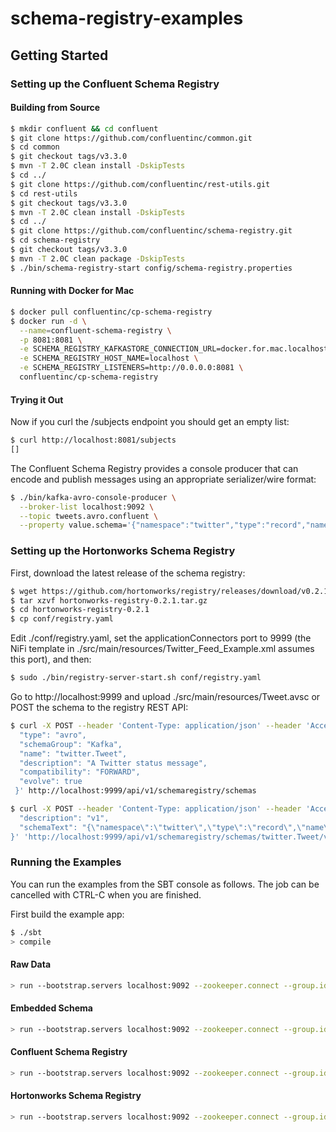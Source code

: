 # schema-registry-examples

## Getting Started

### Setting up the Confluent Schema Registry

#### Building from Source

```sh
$ mkdir confluent && cd confluent
$ git clone https://github.com/confluentinc/common.git
$ cd common
$ git checkout tags/v3.3.0
$ mvn -T 2.0C clean install -DskipTests
$ cd ../
$ git clone https://github.com/confluentinc/rest-utils.git
$ cd rest-utils
$ git checkout tags/v3.3.0
$ mvn -T 2.0C clean install -DskipTests
$ cd ../
$ git clone https://github.com/confluentinc/schema-registry.git
$ cd schema-registry
$ git checkout tags/v3.3.0
$ mvn -T 2.0C clean package -DskipTests
$ ./bin/schema-registry-start config/schema-registry.properties
```

#### Running with Docker for Mac

```sh
$ docker pull confluentinc/cp-schema-registry
$ docker run -d \
  --name=confluent-schema-registry \
  -p 8081:8081 \
  -e SCHEMA_REGISTRY_KAFKASTORE_CONNECTION_URL=docker.for.mac.localhost:2181 \
  -e SCHEMA_REGISTRY_HOST_NAME=localhost \
  -e SCHEMA_REGISTRY_LISTENERS=http://0.0.0.0:8081 \
  confluentinc/cp-schema-registry
```

#### Trying it Out

Now if you curl the /subjects endpoint you should get an empty list:

```sh
$ curl http://localhost:8081/subjects
[]
```

The Confluent Schema Registry provides a console producer that can encode and publish messages using an appropriate serializer/wire format:

```sh
$ ./bin/kafka-avro-console-producer \
  --broker-list localhost:9092 \
  --topic tweets.avro.confluent \
  --property value.schema='{"namespace":"twitter","type":"record","name":"Tweet","fields":[{"name":"id","type":"long"},{"name":"id_str","type":"string"},{"name":"text","type":"string"},{"name":"lang","type":"string"},{"name":"favorite_count","type":"long"},{"name":"created_at","type":"string"},{"name":"timestamp_ms","type":"string"},{"name":"user","type":{"type":"record","name":"User","fields":[{"name":"id","type":"long"},{"name":"id_str","type":"string"},{"name":"name","type":"string"},{"name":"screen_name","type":"string"},{"name":"location","type":["null","string"]},{"name":"url","type":["null","string"]},{"name":"description","type":["null","string"]},{"name":"statuses_count","type":"long"},{"name":"followers_count","type":"long"},{"name":"friends_count","type":"long"}]}},{"name":"entities","type":{"type":"record","name":"Entities","fields":[{"name":"hashtags","type":{"type":"array","items":{"type":"record","name":"Hashtag","fields":[{"name":"text","type":"string"}]}}},{"name":"user_mentions","type":{"type":"array","items":{"type":"record","name":"UserMention","fields":[{"name":"id","type":"long"},{"name":"id_str","type":"string"},{"name":"screen_name","type":"string"},{"name":"name","type":"string"}]}}}]}}]}'
```

### Setting up the Hortonworks Schema Registry

First, download the latest release of the schema registry:

```sh
$ wget https://github.com/hortonworks/registry/releases/download/v0.2.1/hortonworks-registry-0.2.1.tar.gz
$ tar xzvf hortonworks-registry-0.2.1.tar.gz
$ cd hortonworks-registry-0.2.1
$ cp conf/registry.yaml
```

Edit ./conf/registry.yaml, set the applicationConnectors port to 9999 (the NiFi template in ./src/main/resources/Twitter_Feed_Example.xml assumes this port), and then:

```sh
$ sudo ./bin/registry-server-start.sh conf/registry.yaml
```

Go to http://localhost:9999 and upload ./src/main/resources/Tweet.avsc or POST the schema to the registry REST API:

```sh
$ curl -X POST --header 'Content-Type: application/json' --header 'Accept: application/json' -d '{
  "type": "avro",
  "schemaGroup": "Kafka",
  "name": "twitter.Tweet",
  "description": "A Twitter status message",
  "compatibility": "FORWARD",
  "evolve": true
 }' http://localhost:9999/api/v1/schemaregistry/schemas
 ```

 ```sh
 $ curl -X POST --header 'Content-Type: application/json' --header 'Accept: application/json' -d '{
   "description": "v1",
   "schemaText": "{\"namespace\":\"twitter\",\"type\":\"record\",\"name\":\"Tweet\",\"fields\":[{\"name\":\"id\",\"type\":\"long\"},{\"name\":\"id_str\",\"type\":\"string\"},{\"name\":\"text\",\"type\":\"string\"},{\"name\":\"lang\",\"type\":\"string\"},{\"name\":\"favorite_count\",\"type\":\"long\"},{\"name\":\"created_at\",\"type\":\"string\"},{\"name\":\"timestamp_ms\",\"type\":\"string\"},{\"name\":\"user\",\"type\":{\"type\":\"record\",\"name\":\"User\",\"fields\":[{\"name\":\"id\",\"type\":\"long\"},{\"name\":\"id_str\",\"type\":\"string\"},{\"name\":\"name\",\"type\":\"string\"},{\"name\":\"screen_name\",\"type\":\"string\"},{\"name\":\"location\",\"type\":[\"null\",\"string\"]},{\"name\":\"url\",\"type\":[\"null\",\"string\"]},{\"name\":\"description\",\"type\":[\"null\",\"string\"]},{\"name\":\"statuses_count\", \"type\":\"long\"},{\"name\":\"followers_count\",\"type\":\"long\"},{\"name\":\"friends_count\",\"type\":\"long\"}]}},{\"name\":\"entities\",\"type\":{\"type\":\"record\",\"name\":\"Entities\",\"fields\":[{\"name\":\"hashtags\",\"type\":{\"type\":\"array\",\"items\":{\"type\":\"record\",\"name\":\"Hashtag\",\"fields\":[{\"name\":\"text\",\"type\":\"string\"}]}}},{\"name\":\"user_mentions\",\"type\":{\"type\":\"array\",\"items\":{\"type\":\"record\",\"name\":\"UserMention\",\"fields\":[{\"name\":\"id\",\"type\":\"long\"},{\"name\":\"id_str\",\"type\":\"string\"},{\"name\":\"screen_name\",\"type\":\"string\"},{\"name\":\"name\",\"type\":\"string\"}]}}}]}}]}"
 }' 'http://localhost:9999/api/v1/schemaregistry/schemas/twitter.Tweet/versions'
```

### Running the Examples

You can run the examples from the SBT console as follows. The job can be cancelled with CTRL-C when you are finished.

First build the example app:

```sh
$ ./sbt
> compile
```

#### Raw Data

```sh
> run --bootstrap.servers localhost:9092 --zookeeper.connect --group.id test --schema NONE --topic tweets
```

#### Embedded Schema

```sh
> run --bootstrap.servers localhost:9092 --zookeeper.connect --group.id test --schema NONE --topic tweets.avro.embedded
```

#### Confluent Schema Registry

```sh
> run --bootstrap.servers localhost:9092 --zookeeper.connect --group.id test --schema NONE --topic tweets.avro.confluent
```

#### Hortonworks Schema Registry

```sh
> run --bootstrap.servers localhost:9092 --zookeeper.connect --group.id test --schema NONE --topic tweets.avro.hortonworks
```
